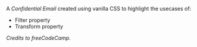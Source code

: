 A <em>Confidential Email</em> created using vanilla CSS to highlight the usecases of: <br>
<ul>
<li>Filter property</li>
<li>Transform property</li>
</ul>

<i>Credits to freeCodeCamp.</i>